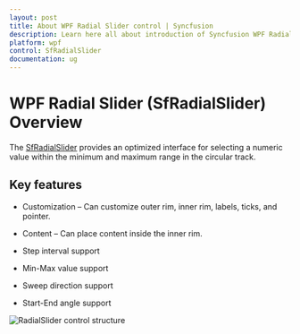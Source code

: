 ```yaml
---
layout: post
title: About WPF Radial Slider control | Syncfusion
description: Learn here all about introduction of Syncfusion WPF Radial Slider (SfRadialSlider) control, its elements and more.
platform: wpf
control: SfRadialSlider
documentation: ug
---
```


# WPF Radial Slider (SfRadialSlider) Overview

The [SfRadialSlider](https://help.syncfusion.com/cr/wpf/Syncfusion.Windows.Controls.Navigation.SfRadialSlider.html) provides an optimized interface for selecting a numeric value within the minimum and maximum range in the circular track.

## Key features

* Customization – Can customize outer rim, inner rim, labels, ticks, and pointer. 

* Content – Can place content inside the inner rim.

* Step interval support

* Min-Max value support

* Sweep direction support

* Start-End angle support

![RadialSlider control structure](Overview_images/Overview_img1.png) 




